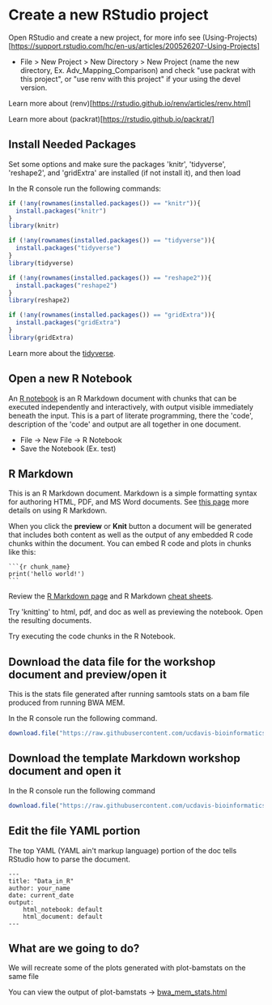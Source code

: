 # Create a new RStudio project

Open RStudio and create a new project, for more info see (Using-Projects)[https://support.rstudio.com/hc/en-us/articles/200526207-Using-Projects]

* File > New Project > New Directory > New Project (name the new directory, Ex. Adv_Mapping_Comparison) and check "use packrat with this project", or "use renv with this project" if your using the devel version.

Learn more about (renv)[https://rstudio.github.io/renv/articles/renv.html]

Learn more about (packrat)[https://rstudio.github.io/packrat/]

## Install Needed Packages

Set some options and make sure the packages 'knitr', 'tidyverse', 'reshape2', and 'gridExtra' are installed (if not install it), and then load

In the R console run the following commands:

```r
if (!any(rownames(installed.packages()) == "knitr")){
  install.packages("knitr")
}
library(knitr)

if (!any(rownames(installed.packages()) == "tidyverse")){
  install.packages("tidyverse")
}
library(tidyverse)

if (!any(rownames(installed.packages()) == "reshape2")){
  install.packages("reshape2")
}
library(reshape2)

if (!any(rownames(installed.packages()) == "gridExtra")){
  install.packages("gridExtra")
}
library(gridExtra)
```

Learn more about the [tidyverse](https://www.tidyverse.org).

## Open a new R Notebook

An [R notebook](https://rmarkdown.rstudio.com/r_notebooks.html) is an R Markdown document with chunks that can be executed independently and interactively, with output visible immediately beneath the input. This is a part of literate programming, there the 'code', description of the 'code' and output are all together in one document.

* File -> New File -> R Notebook
* Save the Notebook (Ex. test)

## R Markdown

This is an R Markdown document. Markdown is a simple formatting syntax for authoring HTML, PDF, and MS Word documents. See [this page](http://rmarkdown.rstudio.com) more details on using R Markdown.

When you click the **preview** or **Knit** button a document will be generated that includes both content as well as the output of any embedded R code chunks within the document. You can embed R code and plots in chunks like this:

<pre><code>```{r chunk_name}
print('hello world!')
```</code></pre>

Review the [R Markdown page](http://rmarkdown.rstudio.com) and R Markdown [cheat sheets](../../base/cheatSheetIndex).

Try 'knitting' to html, pdf, and doc as well as previewing the notebook. Open the resulting documents.

Try executing the code chunks in the R Notebook.

## Download the data file for the workshop document and preview/open it

This is the stats file generated after running samtools stats on a bam file produced from running BWA MEM.

In the R console run the following command.
```r
download.file("https://raw.githubusercontent.com/ucdavis-bioinformatics-training/2020-mRNA_Seq_Workshop/master/prerequisites/intro2R/Data_in_R_files/bwa_mem_Stats.log", "bwa_mem_Stats.log")
```

## Download the template Markdown workshop document and open it

In the R console run the following command
```r
download.file("https://raw.githubusercontent.com/ucdavis-bioinformatics-training/2020-mRNA_Seq_Workshop/master/prerequisites/intro2R/data_in_R.Rmd", "data_in_R.Rmd")
```

## Edit the file YAML portion

The top YAML (YAML ain't markup language) portion of the doc tells RStudio how to parse the document.

<pre><code>---
title: "Data_in_R"
author: your_name
date: current_date
output:
    html_notebook: default
    html_document: default
---</code></pre>

## What are we going to do?

We will recreate some of the plots generated with plot-bamstats on the same file

You can view the output of plot-bamstats -> [bwa_mem_stats.html](Data_in_R_files/bwa_mem_Stats/bwa_mem_Stats.html)
